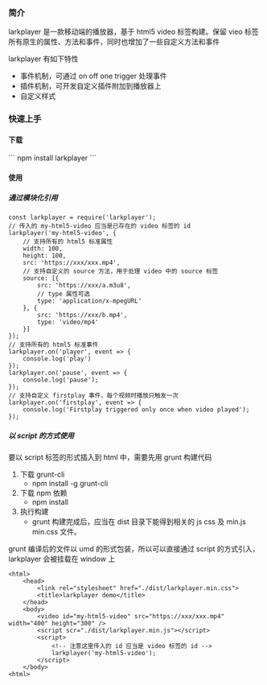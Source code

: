 <h3>简介</h3>
larkplayer 是一款移动端的播放器，基于 html5 video 标签构建。保留 vieo 标签 所有原生的属性、方法和事件，同时也增加了一些自定义方法和事件

larkplayer 有如下特性

* 事件机制，可通过 on off one trigger 处理事件
* 插件机制，可开发自定义插件附加到播放器上
* 自定义样式

<h3>快速上手</h3>

<h4>下载</h4>
```
npm install larkplayer
```
<h4>使用</h4>

<h5>通过模块化引用</h5>

```
const larkplayer = require('larkplayer');
// 传入的 my-html5-video 应当是已存在的 video 标签的 id
larkplayer('my-html5-video', {
    // 支持所有的 html5 标准属性
    width: 100,
    height: 100,
    src: 'https://xxx/xxx.mp4',
    // 支持自定义的 source 方法，用于处理 video 中的 source 标签
    source: [{
        src: 'https://xxx/a.m3u8',
        // type 属性可选
        type: 'application/x-mpegURL'
    }, {
        src: 'https://xxx/b.mp4',
        type: 'video/mp4'
    }]
});
// 支持所有的 html5 标准事件
larkplayer.on('player', event => {
    console.log('play')
});
larkplayer.on('pause', event => {
    console.log('pause');
});
// 支持自定义 firstplay 事件，每个视频时播放只触发一次
larkplayer.on('firstplay', event => {
    console.log('Firstplay triggered only once when video played');
});
```

<h5>以 script 的方式使用</h5>

要以 script 标签的形式插入到 html 中，需要先用 grunt 构建代码

1. 下载 grunt-cli
    * npm install -g grunt-cli
2. 下载 npm 依赖
    * npm install
3. 执行构建
    * grunt
构建完成后，应当在 dist 目录下能得到相关的 js css 及 min.js min.css 文件。

grunt 编译后的文件以 umd 的形式包装，所以可以直接通过 script 的方式引入， larkplayer 会被挂载在 window 上

```
<html>
    <head>
        <link rel="stylesheet" href="./dist/larkplayer.min.css">
        <title>larkplayer demo</title>
    </head>
    <body>
        <video id="my-html5-video" src="https://xxx/xxx.mp4" width="400" height="300" />
        <script scr="./dist/larkplayer.min.js"></script>
        <script>
            <!-- 注意这里传入的 id 应当是 video 标签的 id -->
            larkplayer('my-html5-video');
        </script>
    </body>
<html>
```
